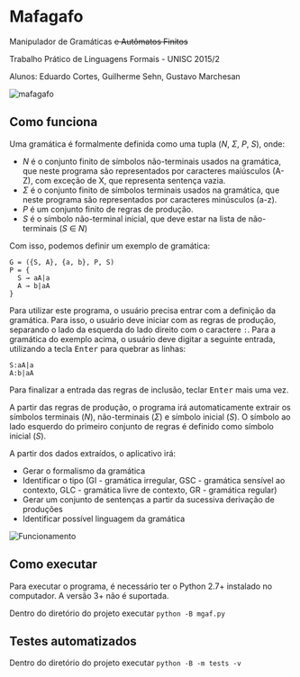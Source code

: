 # Mafagafo

Manipulador de Gramáticas ~~e Autômatos Finitos~~

Trabalho Prático de Linguagens Formais - UNISC 2015/2

Alunos: Eduardo Cortes, Guilherme Sehn, Gustavo Marchesan

![mafagafo](https://cloud.githubusercontent.com/assets/830208/10118867/a42e6040-645a-11e5-8fbe-29333ffdf074.png)

## Como funciona
Uma gramática é formalmente definida como uma tupla (*N*, *Σ*, *P*, *S*), onde:

- *N* é o conjunto finito de símbolos não-terminais usados na gramática, que neste programa são representados por caracteres maiúsculos (A-Z), com exceção de X, que representa sentença vazia.
- *Σ* é o conjunto finito de símbolos terminais usados na gramática, que neste programa são representados por caracteres minúsculos (a-z).
- *P* é um conjunto finito de regras de produção.
- *S* é o símbolo não-terminal inicial, que deve estar na lista de não-terminais (*S* ∈ *N*)

Com isso, podemos definir um exemplo de gramática:

```
G = ({S, A}, {a, b}, P, S)
P = {
  S → aA|a
  A → b|aA
}
```

Para utilizar este programa, o usuário precisa entrar com a definição da gramática. Para isso, o usuário deve iniciar com as regras de produção, separando o lado da esquerda do lado direito com o caractere `:`. Para a gramática do exemplo acima, o usuário deve digitar a seguinte entrada, utilizando a tecla <kbd>Enter</kbd> para quebrar as linhas:

```
S:aA|a
A:b|aA
```

Para finalizar a entrada das regras de inclusão, teclar <kbd>Enter</kbd> mais uma vez.

A partir das regras de produção, o programa irá automaticamente extrair os símbolos terminais (*N*), não-terminais (*Σ*) e símbolo inicial (*S*). O símbolo ao lado esquerdo do primeiro conjunto de regras é definido como símbolo inicial (*S*).

A partir dos dados extraídos, o aplicativo irá:

- Gerar o formalismo da gramática
- Identificar o tipo (GI - gramática irregular, GSC - gramática sensível ao contexto, GLC - gramática livre de contexto, GR - gramática regular)
- Gerar um conjunto de sentenças a partir da sucessiva derivação de produções
- Identificar possível linguagem da gramática

![Funcionamento](https://cloud.githubusercontent.com/assets/830208/10746319/b3a4a348-7c30-11e5-9146-8c5f944854b3.png)

## Como executar
Para executar o programa, é necessário ter o Python 2.7+ instalado no computador. A versão 3+ não é suportada.

Dentro do diretório do projeto executar `python -B mgaf.py`

## Testes automatizados
Dentro do diretório do projeto executar `python -B -m tests -v`
